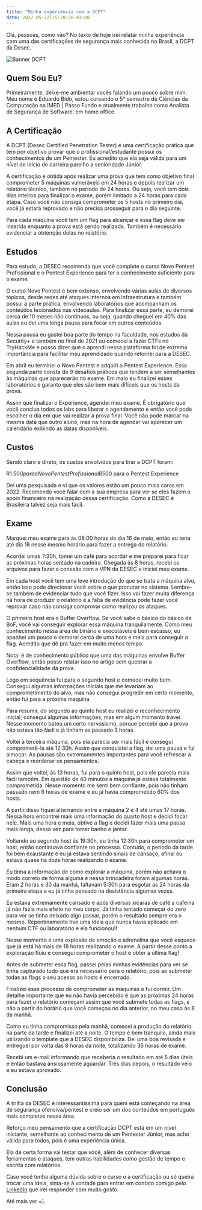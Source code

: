 ```yaml
---
title: "Minha experiência com a DCPT"
date: 2022-05-22T15:20:50-03:00
---
```


Olá, pessoas, como vão? No texto de hoje irei relatar minha experiência com uma das certificações de segurança mais conhecida no Brasil, a DCPT da Desec.

![Banner DCPT](/dcpt/banner.png)

## Quem Sou Eu?

Primeiramente, deixe-me ambientar vocês falando um pouco sobre mim. Meu nome é Eduardo Bido, estou cursando o 5° semestre de Ciências da Computação na IMED | Passo Fundo e atualmente trabalho como Analista de Segurança de Software, em home office.

## A Certificação

A DCPT (Desec Certified Penetration Tester) é uma certificação prática que tem por objetivo provar que o profissional/estudante possui os conhecimentos de um Pentester. Eu acredito que ela seja válida para um nível de início de carreira parelho a senioridade Júnior.

A certificação é obtida após realizar uma prova que tem como objetivo final comprometer 5 máquinas vulneráveis em 24 horas e depois realizar um relatório técnico, também no período de 24 horas. Ou seja, você tem dois dias inteiros para finalizar o exame, porém limitado a 24 horas para cada etapa. Caso você não consiga comprometer os 5 hosts no primeiro dia, você já estará reprovado e não precisa prosseguir para o dia seguinte.

Para cada máquina você tem um flag para alcançar e essa flag deve ser inserida enquanto a prova está sendo realizada. Também é necessário evidenciar a obtenção delas no relatório.

## Estudos

Para estudo, a DESEC recomenda que você complete o curso Novo Pentest Profissional e o Pentest Experience para ter o conhecimento suficiente para o exame.

O curso Novo Pentest é bem extenso, envolvendo várias aulas de diversos tópicos, desde redes até ataques internos em infraestrutura e também possui a parte prática, envolvendo laboratórios que acompanham os conteúdos lecionados nas videoaulas. Para finalizar essa parte, eu demorei cerca de 10 meses não contínuos, ou seja, quando cheguei em 40% das aulas eu dei uma longa pausa para focar em outros conteúdos.

Nessa pausa eu gastei boa parte do tempo na faculdade, nos estudos da Security+ e também no final de 2021 eu comecei a fazer CTFs no TryHackMe e posso dizer que o aprendi nessa plataforma foi de extrema importância para facilitar meu aprendizado quando retornei para a DESEC.

Em abril eu terminei o Novo Pentest e adquiri o Pentest Experience. Essa segunda parte consta de 9 desafios práticos que tendem a ser semelhantes às máquinas que aparecerão no exame. Em maio eu finalizei esses laboratórios e garanto que eles são bem mais difíceis que os hosts da prova.

Assim que finalizei o Experience, agendei meu exame. É obrigatório que você conclua todos os labs para liberar o agendamento e então você pode escolher o dia em que vai realizar a prova final. Você não pode marcar na mesma data que outro aluno, mas na hora de agendar vai aparecer um calendário exibindo as datas disponíveis.

## Custos

Sendo claro e direto, os custos envolvidos para tirar a DCPT foram:

R$1.500 para o Novo Pentest Profissional  
R$500 para o Pentest Experience

Dei uma pesquisada e vi que os valores estão um pouco mais caros em 2022. Recomendo você falar com a sua empresa para ver se eles fazem o apoio financeiro na realização dessa certificação. Como a DESEC é Brasileira talvez seja mais fácil.

## Exame

Marquei meu exame para às 08:00 horas do dia 16 de maio, então eu teria até dia 18 nesse mesmo horário para fazer a entrega do relatório.

Acordei umas 7:30h, tomei um café para acordar e me preparei para ficar as próximas horas sentado na cadeira. Chegada às 8 horas, recebi os arquivos para fazer a conexão com a VPN da DESEC e iniciei meu exame.

Em cada host você tem uma leve introdução do que se trata a máquina alvo, então isso pode direcionar você sobre o que procurar no sistema. Lembre-se também de evidenciar tudo que você fizer. Isso vai fazer muita diferença na hora de produzir o relatório e a falta de evidência pode fazer você reprovar caso não consiga comprovar como realizou os ataques.

O primeiro host era o Buffer Overflow. Se você sabe o básico do básico de BoF, você vai conseguir explorar essa máquina tranquilamente. Como meu conhecimento nessa área de binário e executáveis é bem escasso, eu apanhei um pouco e demorei cerca de uma hora e meia para conseguir a flag. Acredito que dê pra fazer em muito menos tempo.

Nota: é de conhecimento público que uma das máquinas envolve Buffer Overflow, então posso relatar isso no artigo sem quebrar a confidencialidade da prova.

Logo em sequência fui para o segundo host e comecei muito bem. Consegui algumas informações iniciais que me levariam ao comprometimento do alvo, mas não consegui progredir em certo momento, então fui para a próxima máquina

Para resumir, do segundo ao quinto host eu realizei o reconhecimento inicial, consegui algumas informações, mas em algum momento travei. Nesse momento bateu um certo nervosismo, porque percebi que a prova não estava tão fácil e já tinham se passado 3 horas.

Voltei à terceira máquina, pois ela parecia ser mais fácil e consegui comprometê-la até 12:30h. Assim que conquistei a flag, dei uma pausa e fui almoçar. As pausas são extremamentes importantes para você refrescar a cabeça e reordenar os pensamentos.

Assim que voltei, às 13 horas, fui para o quinto host, pois ele parecia mais fácil também. Em questão de 40 minutos a máquina já estava totalmente comprometida. Nesse momento me senti bem confiante, pois não tinham passado nem 6 horas de exame e eu já havia comprometido 60% dos hosts.

A partir disso fiquei alternando entre a máquina 2 e 4 até umas 17 horas. Nessa hora encontrei mais uma informação do quarto host e decidi focar nele. Mais uma hora e meia, obtive a flag e decidi fazer mais uma pausa mais longa, dessa vez para tomar banho e jantar.

Voltando ao segundo host às 19:30h, eu tinha 12:30h para comprometer um host, então continuava confiante no processo. Contudo, o período da tarde foi bem exaustante e eu já estava sentindo sinais de cansaço, afinal eu estava quase há doze horas realizando o exame.

Eu tinha a informação de como explorar a máquina, porém não achava o modo correto de forma alguma e nessa brincadeira foram algumas horas. Eram 2 horas e 30 da manhã, faltavam 5:30h para esgotar as 24 horas da primeira etapa e eu já tinha pensado na desistência algumas vezes.

Eu estava extremamente cansado e após diversas xícaras de café a cafeína já não fazia mais efeito no meu corpo. Já tinha tentado começar do zero para ver se tinha deixado algo passar, porém o resultado sempre era o mesmo. Repentinamente tive uma ideia que nunca havia aplicado em nenhum CTF ou laboratório e ela funcionou!!

Nesse momento é uma explosão de emoção e adrenalina que você esquece que já está há mais de 18 horas realizando o exame. A partir desse ponto a exploração fluiu e consegui comprometer o host e obter a última flag!

Antes de submeter essa flag, passei pelas minhas evidências para ver se tinha capturado tudo que era necessário para o relatório, pois ao submeter todas as flags o seu acesso ao hosts é encerrado.

Finalizei esse processo de comprometer as máquinas e fui dormir. Um detalhe importante que eu não havia percebido é que as próximas 24 horas para fazer o relatório começam assim que você submete todas as flags, e não a partir do horário que você começou no dia anterior, no meu caso às 8 da manhã.

Como eu tinha compromisso pela manhã, comecei a produção do relatório na parte da tarde e finalizei até a noite. O tempo é bem tranquilo, ainda mais utilizando o template que a DESEC disponibiliza. Dei uma boa revisada e entreguei por volta das 8 horas da noite, totalizando 36 horas de exame.

Recebi um e-mail informando que receberia o resultado em até 5 dias úteis e então bastava ansiosamente aguardar. Três dias depois, o resultado veio e eu estava aprovado.

## Conclusão

A trilha da DESEC é interessantíssima para quem está começando na área de segurança ofensiva/pentest e creio ser um dos conteúdos em português mais completos nessa área.

Reforço meu pensamento que a certificação DCPT está em um nível iniciante, semelhante ao conhecimento de um Pentester Júnior, mas acho válida para todos, pois é uma experiência única.

Ela de certa forma vai testar que você, além de conhecer diversas ferramentas e ataques, tem outras habilidades como gestão de tempo e escrita com relatórios.

Caso você tenha alguma dúvida sobre o curso e a certificação ou só queira trocar uma ideia, sinta-se à vontade para entrar em contato comigo pelo [LinkedIn](https://www.linkedin.com/in/eduardo-bido-541430193/) que irei responder com muito gosto.

Até mais ver =).

